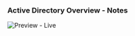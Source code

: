 ### Active Directory Overview - Notes

![Preview - Live](https://harshsankhala23.github.io/scripts/)
